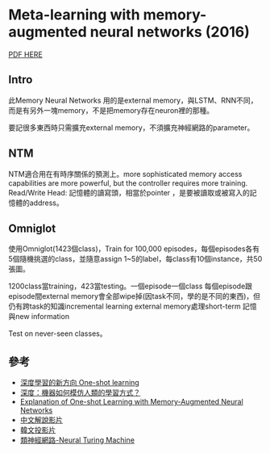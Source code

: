 # Meta-learning with memory-augmented neural networks (2016)
[PDF HERE](https://arxiv.org/abs/1605.06065)

## Intro
此Memory Neural Networks 用的是external memory，與LSTM、RNN不同，而是有另外一塊memory，不是把memory存在neuron裡的那種。

要記很多東西時只需擴充external memory，不須擴充神經網路的parameter。

## NTM
NTM適合用在有時序關係的預測上。more sophisticated memory access capabilities are more powerful, but the controller requires more training.
Read/Write Head: 記憶體的讀寫頭，相當於pointer ，是要被讀取或被寫入的記憶體的address。

## Omniglot
使用Omniglot(1423個class)，Train for 100,000 episodes，每個episodes各有5個隨機挑選的class，並隨意assign 1~5的label，每class有10個instance，共50張圖。

1200class當training，423當testing。一個episode一個class
每個episode跟episode間external memory會全部wipe掉(因task不同，學的是不同的東西)，但仍有跨task的知識incremental learning
external memory處理short-term 記憶與new information

Test on never-seen classes。

## 參考
+ [深度學習的新方向 One-shot learning](http://tzuching1.weebly.com/blog/-one-shot-learning)
+ [深度：機器如何模仿人類的學習方式？](https://www.hksilicon.com/articles/1170358)
+ [Explanation of
One-shot Learning with Memory-Augmented Neural Networks](https://rylanschaeffer.github.io/content/research/one_shot_learning_with_memory_augmented_nn/main.html)
+ [中文解說影片](https://www.slideshare.net/KatyLee4/meta-learning-with-memory-augmented-neural-network)
+ [韓文投影片](https://www.slideshare.net/ssuser06e0c5/metalearning-with-memory-augmented-neural-networks)
+ [類神經網路-Neural Turing Machine](http://cpmarkchang.logdown.com/posts/279710-neural-network-neural-turing-machine)
